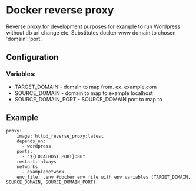 # Docker reverse proxy


Reverse proxy for development purposes for example to run Wordpress without db url change etc. 
Substitutes docker www domain to chosen 'domain':'port'.


## Configuration

### Variables:

* TARGET_DOMAIN - domain to map from. ex. example.com
* SOURCE_DOMAIN - domain to map to example localhost
* SOURCE_DOMAIN_PORT - SOURCE_DOMAIN  port to map to

## Example


    proxy:
        image: httpd_reverse_proxy:latest
        depends_on:
          - wordpress
        ports:
          - "${LOCALHOST_PORT}:80"
        restart: always
        networks:
          - examplenetwork
        env_file: .env #docker env file with env variables (TARGET_DOMAIN, SOURCE_DOMAIN, SOURCE_DOMAIN_PORT)
    
    
    
    
    
    
    

